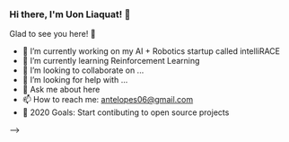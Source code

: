 ### Hi there, I'm Uon Liaquat! 👋

Glad to see you here! 🤩  

- 🔭 I’m currently working on my AI + Robotics startup called intelliRACE
- 🌱 I’m currently learning Reinforcement Learning
- 👯 I’m looking to collaborate on ...
- 🤔 I’m looking for help with ...
- 💬 Ask me about here 
- 📫 How to reach me: antelopes06@gmail.com
- 🥅 2020 Goals: Start contibuting to open source projects

-->
